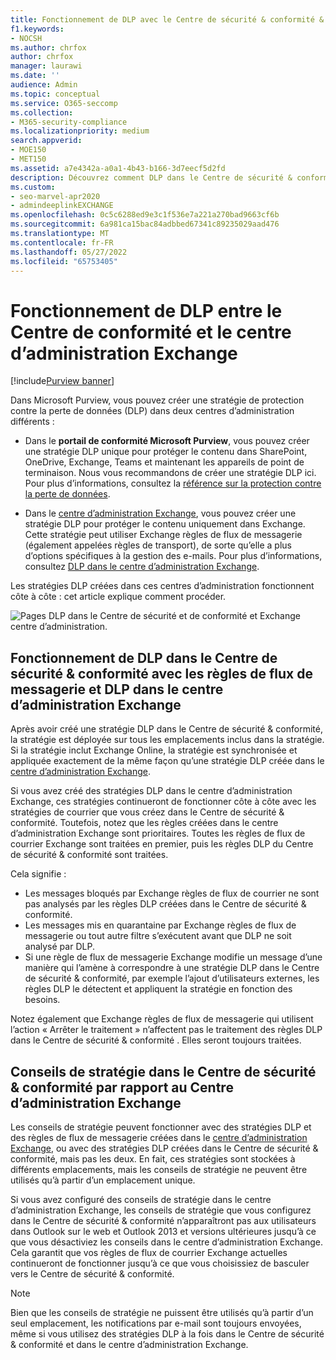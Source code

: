 ```yaml
---
title: Fonctionnement de DLP avec le Centre de sécurité & conformité & Exchange centre d’administration
f1.keywords:
- NOCSH
ms.author: chrfox
author: chrfox
manager: laurawi
ms.date: ''
audience: Admin
ms.topic: conceptual
ms.service: O365-seccomp
ms.collection:
- M365-security-compliance
ms.localizationpriority: medium
search.appverid:
- MOE150
- MET150
ms.assetid: a7e4342a-a0a1-4b43-b166-3d7eecf5d2fd
description: Découvrez comment DLP dans le Centre de sécurité & conformité fonctionne avec DLP et les règles de flux de messagerie (règles de transport) dans le centre d’administration Exchange.
ms.custom:
- seo-marvel-apr2020
- admindeeplinkEXCHANGE
ms.openlocfilehash: 0c5c6288ed9e3c1f536e7a221a270bad9663cf6b
ms.sourcegitcommit: 6a981ca15bac84adbbed67341c89235029aad476
ms.translationtype: MT
ms.contentlocale: fr-FR
ms.lasthandoff: 05/27/2022
ms.locfileid: "65753405"
---
```

# <a name="how-dlp-works-between-the-compliance-center-and-exchange-admin-center"></a>Fonctionnement de DLP entre le Centre de conformité et le centre d’administration Exchange

[!include[Purview banner](../includes/purview-rebrand-banner.md)]

Dans Microsoft Purview, vous pouvez créer une stratégie de protection contre la perte de données (DLP) dans deux centres d’administration différents :
  
- Dans le **portail de conformité Microsoft Purview**, vous pouvez créer une stratégie DLP unique pour protéger le contenu dans SharePoint, OneDrive, Exchange, Teams et maintenant les appareils de point de terminaison. Nous vous recommandons de créer une stratégie DLP ici. Pour plus d’informations, consultez la [référence sur la protection contre la perte de données](data-loss-prevention-policies.md).
    
- Dans le <a href="https://go.microsoft.com/fwlink/p/?linkid=2059104" target="_blank">centre d’administration Exchange</a>, vous pouvez créer une stratégie DLP pour protéger le contenu uniquement dans Exchange. Cette stratégie peut utiliser Exchange règles de flux de messagerie (également appelées règles de transport), de sorte qu’elle a plus d’options spécifiques à la gestion des e-mails. Pour plus d’informations, consultez [DLP dans le centre d’administration Exchange](/exchange/security-and-compliance/data-loss-prevention/data-loss-prevention).
    
Les stratégies DLP créées dans ces centres d’administration fonctionnent côte à côte : cet article explique comment procéder.
  
![Pages DLP dans le Centre de sécurité et de conformité et Exchange centre d’administration.](../media/d3eaa7e7-3b16-457b-bd9c-26707f7b584f.png)
  
## <a name="how-dlp-in-the-security--compliance-center-works-with-dlp-and-mail-flow-rules-in-the-exchange-admin-center"></a>Fonctionnement de DLP dans le Centre de sécurité & conformité avec les règles de flux de messagerie et DLP dans le centre d’administration Exchange

Après avoir créé une stratégie DLP dans le Centre de sécurité & conformité, la stratégie est déployée sur tous les emplacements inclus dans la stratégie. Si la stratégie inclut Exchange Online, la stratégie est synchronisée et appliquée exactement de la même façon qu’une stratégie DLP créée dans le <a href="https://go.microsoft.com/fwlink/p/?linkid=2059104" target="_blank">centre d’administration Exchange</a>. 
  
Si vous avez créé des stratégies DLP dans le centre d’administration Exchange, ces stratégies continueront de fonctionner côte à côte avec les stratégies de courrier que vous créez dans le Centre de sécurité & conformité. Toutefois, notez que les règles créées dans le centre d’administration Exchange sont prioritaires. Toutes les règles de flux de courrier Exchange sont traitées en premier, puis les règles DLP du Centre de sécurité & conformité sont traitées.
  
Cela signifie :
  
- Les messages bloqués par Exchange règles de flux de courrier ne sont pas analysés par les règles DLP créées dans le Centre de sécurité & conformité.
- Les messages mis en quarantaine par Exchange règles de flux de messagerie ou tout autre filtre s’exécutent avant que DLP ne soit analysé par DLP. 
- Si une règle de flux de messagerie Exchange modifie un message d’une manière qui l’amène à correspondre à une stratégie DLP dans le Centre de sécurité & conformité, par exemple l’ajout d’utilisateurs externes, les règles DLP le détectent et appliquent la stratégie en fonction des besoins.
    
Notez également que Exchange règles de flux de messagerie qui utilisent l’action « Arrêter le traitement » n’affectent pas le traitement des règles DLP dans le Centre de sécurité & conformité . Elles seront toujours traitées.
  
## <a name="policy-tips-in-the-security--compliance-center-vs-the-exchange-admin-center"></a>Conseils de stratégie dans le Centre de sécurité & conformité par rapport au Centre d’administration Exchange

Les conseils de stratégie peuvent fonctionner avec des stratégies DLP et des règles de flux de messagerie créées dans le <a href="https://go.microsoft.com/fwlink/p/?linkid=2059104" target="_blank">centre d’administration Exchange</a>, ou avec des stratégies DLP créées dans le Centre de sécurité & conformité, mais pas les deux. En fait, ces stratégies sont stockées à différents emplacements, mais les conseils de stratégie ne peuvent être utilisés qu’à partir d’un emplacement unique.
  
Si vous avez configuré des conseils de stratégie dans le centre d’administration Exchange, les conseils de stratégie que vous configurez dans le Centre de sécurité & conformité n’apparaîtront pas aux utilisateurs dans Outlook sur le web et Outlook 2013 et versions ultérieures jusqu’à ce que vous désactiviez les conseils dans le centre d’administration Exchange. Cela garantit que vos règles de flux de courrier Exchange actuelles continueront de fonctionner jusqu’à ce que vous choisissiez de basculer vers le Centre de sécurité & conformité.
  
>[!Note]
>Bien que les conseils de stratégie ne puissent être utilisés qu’à partir d’un seul emplacement, les notifications par e-mail sont toujours envoyées, même si vous utilisez des stratégies DLP à la fois dans le Centre de sécurité & conformité et dans le centre d’administration Exchange.
